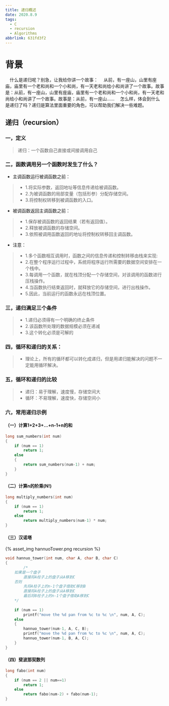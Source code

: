```yaml
---
title: 递归概述
date: 2020.8.9
tags:
  - C
  - recursion
  - Algorithms
abbrlink: 631fd3f2
---
```

# 背景
&emsp;什么是递归呢？别急，让我给你讲一个故事：
&emsp;从前，有一座山，山里有座庙，庙里有一个老和尚和一个小和尚，有一天老和尚给小和尚讲了一个故事。故事是：从前，有一座山，山里有座庙，庙里有一个老和尚和一个小和尚，有一天老和尚给小和尚讲了一个故事。故事是：从前，有一座山......
&emsp;怎么样，体会到什么是递归了吗？递归是算法里面重要的角色，可以帮助我们解决一些难题。
<!--more-->
## 递归（recursion）
### 一，定义
>递归：一个函数自己直接或间接调用自己
### 二，函数调用另一个函数时发生了什么？
* 主调函数运行被调函数之前：
>* 1.将实际参数，返回地址等信息传递给被调函数。
>* 2.为被调函数的局部变量（包括形参）分配存储空间。
>* 3.将控制权转移到被调函数的入口。
* 被调函数返回主调函数之前：
>* 1.保存被调函数的返回结果（若有返回值）。
>* 2.释放被调函数的存储空间。
>* 3.依照被调用函数返回的地址将控制权转移回主调函数。
* 注意：
>* 1.多个函数相互调用时，函数之间的信息传递和控制转移由栈来实现:
>* 2.在整个程序运行过程中，系统将程序运行所需要的数据空间安排在一个栈中。
>* 3.每调用一个函数，就在栈顶分配一个存储空间，对该调用的函数进行压栈操作。
>* 4.当函数执行结束返回时，就释放它的存储空间，进行出栈操作。
>* 5.因此，当前运行的函数永远在栈顶位置。
### 三，递归满足三个条件
>* 1.递归必须得有一个明确的终止条件
>* 2.该函数所处理的数据规模必须在递减
>* 3.这个转化必须是可解的

### 四，循环和递归的关系：
>* 理论上，所有的循环都可以转化成递归，但是用递归能解决的问题不一定能用循环解决。

### 五，循环和递归的比较
>* 递归：易于理解，速度慢，存储空间大
>* 循环：不易理解，速度快，存储空间小

### 六，常用递归示例

#### （一）计算1+2+3+...+n-1+n的和
~~~c
long sum_numbers(int num)
{
    if (num == 1)
        return 1;
    else
    {
        return sum_numbers(num-1) + num;
    }
}
~~~
#### （二）计算n的阶乘(N!)
~~~c
long multiply_numbers(int num)
{
    if (num == 1)
        return 1;
    else
        return multiply_numbers(num-1) * num;
}
~~~
#### （三）汉诺塔
{% asset_img hannuoTower.png recursion %}
~~~c
void hannuo_tower(int num, char A, char B, char C)
{
        /*
	如果是一个盘子
		直接将A柱子上的盘子从A移到C
	否则
		先将A柱子上的n-1个盘子借助C移到B
		直接将A柱子上的盘子从A移到C
		最后将B柱子上的n-1个盘子借助A移到C
	*/
    
    if (num == 1)
        printf("move the %d pan from %c to %c \n", num, A, C);
    else
    {
        hannuo_tower(num-1, A, C, B);
        printf("move the %d pan from %c to %c \n", num, A, C);
        hannuo_tower(num-1, B, A, C);
    }
}
~~~
#### （四）斐波那契数列
~~~c
long fabo(int num)
{
    if (num == 2 || num==1)
        return 1;
    else
        return fabo(num-2) + fabo(num-1);
}
~~~